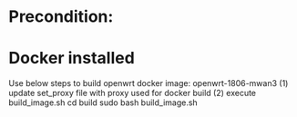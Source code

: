 # Precondition:
# Docker installed

Use below steps to build openwrt docker image: openwrt-1806-mwan3
(1) update set_proxy file with proxy used for docker build
(2) execute build_image.sh
cd build
sudo bash build_image.sh
